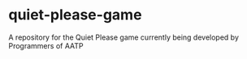 # quiet-please-game
A repository for the Quiet Please game currently being developed by Programmers of AATP
